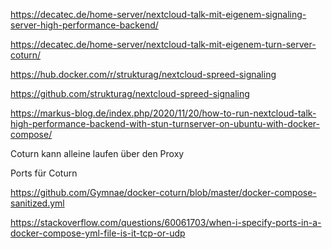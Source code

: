 
https://decatec.de/home-server/nextcloud-talk-mit-eigenem-signaling-server-high-performance-backend/

https://decatec.de/home-server/nextcloud-talk-mit-eigenem-turn-server-coturn/

https://hub.docker.com/r/strukturag/nextcloud-spreed-signaling

https://github.com/strukturag/nextcloud-spreed-signaling

https://markus-blog.de/index.php/2020/11/20/how-to-run-nextcloud-talk-high-performance-backend-with-stun-turnserver-on-ubuntu-with-docker-compose/




Coturn kann alleine laufen über den Proxy

Ports für Coturn 

https://github.com/Gymnae/docker-coturn/blob/master/docker-compose-sanitized.yml

https://stackoverflow.com/questions/60061703/when-i-specify-ports-in-a-docker-compose-yml-file-is-it-tcp-or-udp

